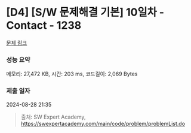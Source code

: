 # [D4] [S/W 문제해결 기본] 10일차 - Contact - 1238 

[문제 링크](https://swexpertacademy.com/main/code/problem/problemDetail.do?contestProbId=AV15B1cKAKwCFAYD) 

### 성능 요약

메모리: 27,472 KB, 시간: 203 ms, 코드길이: 2,069 Bytes

### 제출 일자

2024-08-28 21:35



> 출처: SW Expert Academy, https://swexpertacademy.com/main/code/problem/problemList.do